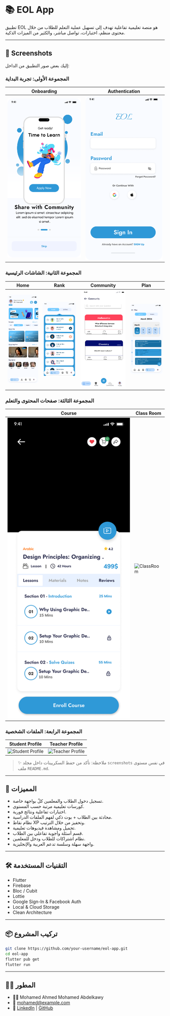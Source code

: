 # 📚 EOL App

تطبيق EOL هو منصة تعليمية تفاعلية تهدف إلى تسهيل عملية التعلم للطلاب من خلال محتوى منظم، اختبارات، تواصل مباشر، والكثير من الميزات الذكية.

---

## 📸 Screenshots

إليك بعض صور التطبيق من الداخل:

### المجموعة الأولى: تجربة البداية
| Onboarding | Authentication |
|------------|----------------|
| ![Onboarding](screenshots/Light_sign_up_step.png) | ![Authentication](screenshots/Android_Compact_3.png) |

### المجموعة الثانية: الشاشات الرئيسية
| Home | Rank | Community | Plan |
|------|------|-----------|------|
| ![Home](screenshots/Home.png) | ![Rank](screenshots/Rank.png) | ![Community](screenshots/Students.png) | ![Plan](screenshots/iPhone_16_Plus_6.png) |

### المجموعة الثالثة: صفحات المحتوى والتعلم
| Course | Class Room |
|--------|-----------|
| ![Courses](screenshots/before_purshase_1.jpg) | ![ClassRoom](screenshots/classroom.png) |

### المجموعة الرابعة: الملفات الشخصية
| Student Profile | Teacher Profile |
|----------------|-----------------|
| ![Student Profile](screenshots/student_profile.png) | ![Teacher Profile](screenshots/teacher_profile.png) |

> ✨ ملاحظة: تأكد من حفظ السكريينات داخل مجلد `screenshots` في نفس مستوى ملف `README.md`.

---

## 🚀 المميزات

- تسجيل دخول الطلاب والمعلمين كلٌ بواجهة خاصة.
- كورسات تعليمية مرتبة حسب المستوى.
- اختبارات تفاعلية ونتائج فورية.
- محادثة بين الطلاب + بوت ذكي لفهم الملفات الدراسية.
- نظام نقاط XP وتحفيز من خلال الترتيب.
- تحميل ومشاهدة فيديوهات تعليمية.
- قسم أسئلة وأجوبة تفاعلي بين الطلاب.
- نظام اشتراكات للطلاب ودخل للمعلمين.
- واجهة سهلة وسلسة تدعم العربية والإنجليزية.

---

## 🛠️ التقنيات المستخدمة

- Flutter
- Firebase
- Bloc / Cubit
- Lottie
- Google Sign-In & Facebook Auth
- Local & Cloud Storage
- Clean Architecture

---

## 📦 تركيب المشروع

```bash
git clone https://github.com/your-username/eol-app.git
cd eol-app
flutter pub get
flutter run
```

---

## 🧑‍💻 المطور

- 👨‍💻 Mohamed Ahmed Mohamed Abdelkawy  
- 📧 mohamed@example.com  
- 💼 [LinkedIn](https://www.linkedin.com/in/yourprofile) | [GitHub](https://github.com/your-username)

